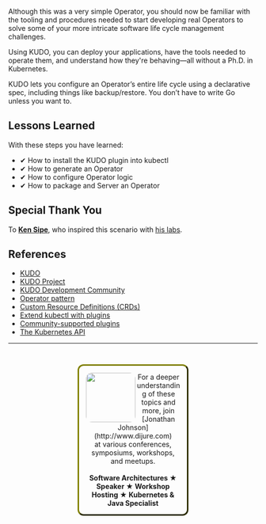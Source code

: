 Although this was a very simple Operator, you should now be familiar with the tooling and procedures needed to start developing real Operators to solve some of your more intricate software life cycle management challenges.

Using KUDO, you can deploy your applications, have the tools needed to operate them, and understand how they're behaving—all without a Ph.D. in Kubernetes.

KUDO lets you configure an Operator’s entire life cycle using a declarative spec, including things like backup/restore. You don’t have to write Go unless you want to.

## Lessons Learned ##

With these steps you have learned:

- &#x2714; How to install the KUDO plugin into kubectl
- &#x2714; How to generate an Operator
- &#x2714; How to configure Operator logic
- &#x2714; How to package and Server an Operator

## Special Thank You ##

To [**Ken Sipe**](https://www.linkedin.com/in/kensipe/), who inspired this scenario with [his labs](https://github.com/kensipe/k8s-ext-workshop).

## References ##

- [KUDO](https://kudo.dev/)
- [KUDO Project](https://github.com/kudobuilder/kudo)
- [KUDO Development Community](https://kudo.dev/community/) 
- [Operator pattern](https://kubernetes.io/docs/concepts/extend-kubernetes/operator/)
- [Custom Resource Definitions (CRDs)](https://kubernetes.io/docs/tasks/access-kubernetes-api/extend-api-custom-resource-definitions)
- [Extend kubectl with plugins](https://kubernetes.io/docs/tasks/extend-kubectl/kubectl-plugins/)
- [Community-supported plugins](https://github.com/kubernetes-sigs/krew-index/)
- [The Kubernetes API](https://kubernetes.io/docs/concepts/overview/kubernetes-api/)

------
<p style="text-align: center; padding: 1em; margin: 3em; margin-left: 10em; margin-right: 10em; border-; 1px; border-color: olive;  border-radius: 12px; border-style:outset">
<img align="left" src="./assets/jonathan-johnson.jpg" width="100" style="border-radius: 12px">
For a deeper understanding of these topics and more, join <br>[Jonathan Johnson](http://www.dijure.com)<br> at various conferences, symposiums, workshops, and meetups.
<br><br>
<b>Software Architectures ★ Speaker ★ Workshop Hosting ★ Kubernetes & Java Specialist</b>
</p>
